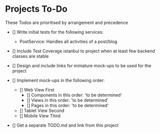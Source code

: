 # Projects To-Do
These Todos are prioritised by arrangement and precedence

- [] Write initial tests for the following services:
    - PostService: Handles all activities of a post/blog

- [] Include Test Coverage istanbul to project when at least few backend classes
are stable

- [] Design and include links for miniature mock-ups to be used for the project

- [] Implement mock-ups in the following order:
    - [] Web View First
        - [] Components in this order: 'to be determined'
        - [] Views in this order: 'to be determined'
        - [] Pages in this order: 'to be determined'
    - [] Tablet View Second
    - [] Mobile View Third
        
- [] Get a separate TODO.md and link from this project